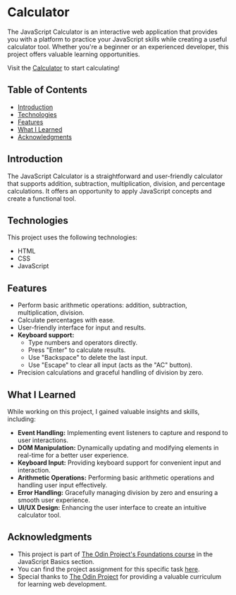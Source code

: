 # Calculator

The JavaScript Calculator is an interactive web application that provides you with a platform to practice your JavaScript skills while creating a useful calculator tool. Whether you're a beginner or an experienced developer, this project offers valuable learning opportunities.

Visit the [Calculator](https://mir-akbar.github.io/Calculator/) to start calculating!

## Table of Contents

- [Introduction](#introduction)
- [Technologies](#technologies)
- [Features](#features)
- [What I Learned](#what-i-learned)
- [Acknowledgments](#acknowledgments)

## Introduction

The JavaScript Calculator is a straightforward and user-friendly calculator that supports addition, subtraction, multiplication, division, and percentage calculations. It offers an opportunity to apply JavaScript concepts and create a functional tool.

## Technologies

This project uses the following technologies:

- HTML
- CSS
- JavaScript

## Features

- Perform basic arithmetic operations: addition, subtraction, multiplication, division.
- Calculate percentages with ease.
- User-friendly interface for input and results.
- **Keyboard support:** 
  - Type numbers and operators directly.
  - Press "Enter" to calculate results.
  - Use "Backspace" to delete the last input.
  - Use "Escape" to clear all input (acts as the "AC" button).
- Precision calculations and graceful handling of division by zero.

## What I Learned

While working on this project, I gained valuable insights and skills, including:

- **Event Handling:** Implementing event listeners to capture and respond to user interactions.
- **DOM Manipulation:** Dynamically updating and modifying elements in real-time for a better user experience.
- **Keyboard Input:** Providing keyboard support for convenient input and interaction.
- **Arithmetic Operations:** Performing basic arithmetic operations and handling user input effectively.
- **Error Handling:** Gracefully managing division by zero and ensuring a smooth user experience.
- **UI/UX Design:** Enhancing the user interface to create an intuitive calculator tool.

## Acknowledgments

- This project is part of [The Odin Project's Foundations course](https://www.theodinproject.com/courses/foundations) in the JavaScript Basics section.
- You can find the project assignment for this specific task [here](https://www.theodinproject.com/lessons/foundations-calculator).
- Special thanks to [The Odin Project](https://www.theodinproject.com/) for providing a valuable curriculum for learning web development.



